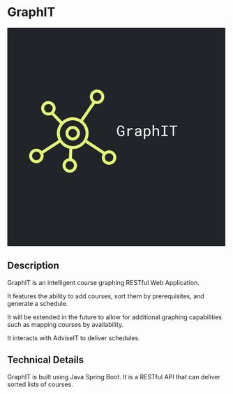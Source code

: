 # GraphIT
![GraphIt Logo](/src/main/resources/static/images/graphit.png)

## Description
GraphIT is an intelligent course graphing RESTful Web Application.

It features the ability to add courses, sort them by prerequisites, and generate a schedule.

It will be extended in the future to allow for additional graphing capabilities such as mapping courses by
availability.

It interacts with AdviseIT to deliver schedules.

## Technical Details
GraphIT is built using Java Spring Boot. It is a RESTful API that can deliver sorted lists of courses.
